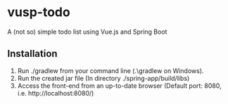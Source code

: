 # vusp-todo
A (not so) simple todo list using Vue.js and Spring Boot

## Installation
1. Run ./gradlew from your command line (.\gradlew on Windows).
2. Run the created jar file (In directory ./spring-app/build/libs)
3. Access the front-end from an up-to-date browser (Default port: 8080, i.e. http://localhost:8080/)
